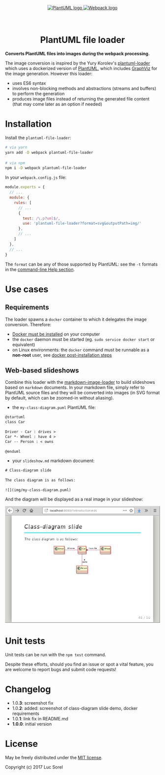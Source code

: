 <div align="center">
  <a href="http://plantuml.com/" target="_blank">
    <img width="116px" height="112px" alt="PlantUML logo" src="http://s.plantuml.com/logoc.png" style="margin-bottom: 40px" vspace="40px" />
  </a>
  <a href="https://github.com/webpack/webpack" target="_blank">
    <img width="130px" height="130px" alt="Webpack logo"
      src="https://webpack.js.org/assets/icon-square-big.svg" />
  </a>
  <h1>PlantUML file loader</h1>
</div>

**Converts PlantUML files into images during the webpack processing.**

The image conversion is inspired by the
Yury Korolev's [plantuml-loader](https://github.com/yury/plantuml-loader) which uses a dockerized version of [PlantUML](http://plantuml.com/), which includes [GraphViz](http://graphviz.org/) for the image generation. However this loader:

* uses ES6 syntax
* involves non-blocking methods and abstractions (streams and buffers) to perform the generation
* produces image files instead of returning the generated file content (that may come later as an option if needed)

# Installation

Install the `plantuml-file-loader`:

```sh
# via yarn
yarn add -D webpack plantuml-file-loader

# via npm
npm i -D webpack plantuml-file-loader
```

In your `webpack.config.js` file:

```js
module.exports = {
  // ...
  module: {
    rules: [
      // ...
      {
        test: /\.p?uml$/,
        use: 'plantuml-file-loader?format=svg&outputPath=img/'
      },
      // ...
    ]
  },
  // ...
}
```

The `format` can be any of those supported by PlantUML: see the `-t` formats in the [command-line Help section](http://plantuml.com/command-line).

# Use cases

## Requirements

The loader spawns a `docker` container to which it delegates the image conversion. Therefore:
* [Docker must be installed](https://docs.docker.com/engine/installation/) on your computer
* the `docker` daemon must be started (eg. `sudo service docker start` or equivalent)
* on Linux environments: the `docker` command must be runnable as a **non-root** user, see [docker post-installation steps](https://docs.docker.com/engine/installation/linux/linux-postinstall/)

## Web-based slideshows

Combine this loader with the [markdown-image-loader](https://github.com/lucsorel/markdown-image-loader/blob/master/README.md#web-based-slideshows) to build slideshows based on `markdown` documents. In your markdown file, simply refer to PlantUML source files and they will be converted into images (in SVG format by default, which can be zoomed-in without aliasing).

* the `my-class-diagram.puml` PlantUML file:

```
@startuml
class Car

Driver - Car : drives >
Car *- Wheel : have 4 >
Car -- Person : < owns

@enduml
```

* your `slideshow.md` markdown document:

```
# Class-diagram slide

The class diagram is as follows:

![](img/my-class-diagram.puml)
```

And the diagram will be displayed as a real image in your slideshow:

![](img/my-class-diagram-slide.png)

# Unit tests

Unit tests can be run with the `npm test` command.

Despite these efforts, should you find an issue or spot a vital feature, you are welcome to report bugs and submit code requests!

# Changelog
* 1.0.**3**: screenshot fix
* 1.0.**2**: added: screenshot of class-diagram slide demo, docker requirements
* 1.0.**1**: link fix in README.md
* **1.0.0**: initial version

# License

May be freely distributed under the [MIT license](https://github.com/lucsorel/markdown-image-loader/blob/master/LICENSE).

Copyright (c) 2017 Luc Sorel
